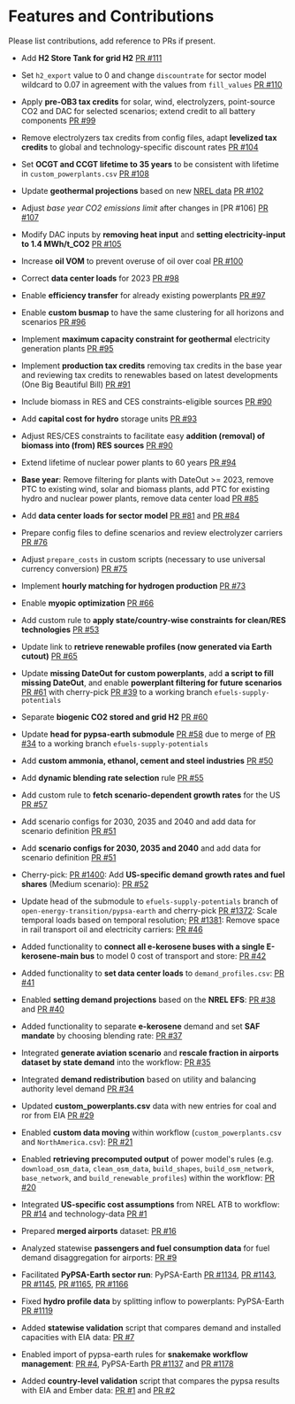 <!--
# SPDX-FileCopyrightText:  Open Energy Transition gGmbH
#
# SPDX-License-Identifier: AGPL-3.0-or-later
-->

# Features and Contributions

Please list contributions, add reference to PRs if present.

* Add **H2 Store Tank for grid H2** [PR #111](https://github.com/open-energy-transition/efuels-supply-potentials/pull/111)

* Set `h2_export` value to 0 and change `discountrate` for sector model wildcard to 0.07 in agreement with the values from `fill_values` [PR #110](https://github.com/open-energy-transition/efuels-supply-potentials/pull/110)

* Apply **pre-OB3 tax credits** for solar, wind, electrolyzers, point-source CO2 and DAC for selected scenarios; extend credit to all battery components [PR #99](https://github.com/open-energy-transition/efuels-supply-potentials/pull/99)

* Remove electrolyzers tax credits from config files, adapt **levelized tax credits** to global and technology-specific discount rates [PR #104](https://github.com/open-energy-transition/efuels-supply-potentials/pull/104)

* Set **OCGT and CCGT lifetime to 35 years** to be consistent with lifetime in `custom_powerplants.csv` [PR #108](https://github.com/open-energy-transition/efuels-supply-potentials/pull/108)

* Update **geothermal projections** based on new [NREL data](https://docs.nrel.gov/docs/fy23osti/84822.pdf) [PR #102](https://github.com/open-energy-transition/efuels-supply-potentials/pull/102)

* Adjust *base year CO2 emissions limit* after changes in [PR #106] [PR #107](https://github.com/open-energy-transition/efuels-supply-potentials/pull/106)

* Modify DAC inputs by **removing heat input** and **setting electricity-input to 1.4 MWh/t_CO2** [PR #105](https://github.com/open-energy-transition/efuels-supply-potentials/pull/105)

* Increase **oil VOM** to prevent overuse of oil over coal [PR #100](https://github.com/open-energy-transition/efuels-supply-potentials/pull/100)

* Correct **data center loads** for 2023 [PR #98](https://github.com/open-energy-transition/efuels-supply-potentials/pull/98)

* Enable **efficiency transfer** for already existing powerplants [PR #97](https://github.com/open-energy-transition/efuels-supply-potentials/pull/97)

* Enable **custom busmap** to have the same clustering for all horizons and scenarios [PR #96](https://github.com/open-energy-transition/efuels-supply-potentials/pull/96)

* Implement **maximum capacity constraint for geothermal** electricity generation plants [PR #95](https://github.com/open-energy-transition/efuels-supply-potentials/pull/95)

* Implement **production tax credits** removing tax credits in the base year and reviewing tax credits to renewables based on latest developments (One Big Beautiful Bill) [PR #91](https://github.com/open-energy-transition/efuels-supply-potentials/pull/91)

* Include biomass in RES and CES constraints-eligible sources [PR #90](https://github.com/open-energy-transition/efuels-supply-potentials/pull/90)

* Add **capital cost for hydro** storage units [PR #93](https://github.com/open-energy-transition/efuels-supply-potentials/pull/93)

* Adjust RES/CES constraints to facilitate easy **addition (removal) of biomass into (from) RES sources** [PR #90](https://github.com/open-energy-transition/efuels-supply-potentials/pull/90)

* Extend lifetime of nuclear power plants to 60 years [PR #94](https://github.com/open-energy-transition/efuels-supply-potentials/pull/94)

* **Base year**: Remove filtering for plants with DateOut >= 2023, remove PTC to existing wind, solar and biomass plants, add PTC for existing hydro and nuclear power plants, remove data center load [PR #85](https://github.com/open-energy-transition/efuels-supply-potentials/pull/85)

* Add **data center loads for sector model** [PR #81](https://github.com/open-energy-transition/efuels-supply-potentials/pull/81) and [PR #84](https://github.com/open-energy-transition/efuels-supply-potentials/pull/84)

* Prepare config files to define scenarios and review electrolyzer carriers [PR #76](https://github.com/open-energy-transition/efuels-supply-potentials/pull/76)

* Adjust `prepare_costs` in custom scripts (necessary to use universal currency conversion) [PR #75](https://github.com/open-energy-transition/efuels-supply-potentials/pull/75)

* Implement **hourly matching for hydrogen production** [PR #73](https://github.com/open-energy-transition/efuels-supply-potentials/pull/73)

* Enable **myopic optimization** [PR #66](https://github.com/open-energy-transition/efuels-supply-potentials/pull/66)

* Add custom rule to **apply state/country-wise constraints for clean/RES technologies** [PR #53](https://github.com/open-energy-transition/efuels-supply-potentials/pull/53)

* Update link to **retrieve renewable profiles (now generated via Earth cutout)** [PR #65](https://github.com/open-energy-transition/efuels-supply-potentials/pull/65)

* Update **missing DateOut for custom powerplants**, add **a script to fill missing DateOut**, and enable **powerplant filtering for future scenarios** [PR #61](https://github.com/open-energy-transition/efuels-supply-potentials/pull/61) with cherry-pick [PR #39](https://github.com/open-energy-transition/pypsa-earth/pull/39) to a working branch `efuels-supply-potentials`

* Separate **biogenic CO2 stored and grid H2** [PR #60](https://github.com/open-energy-transition/efuels-supply-potentials/pull/60)

* Update **head for pypsa-earth submodule** [PR #58](https://github.com/open-energy-transition/efuels-supply-potentials/pull/58) due to merge of [PR #34](https://github.com/open-energy-transition/pypsa-earth/pull/34) to a working branch `efuels-supply-potentials`

* Add **custom ammonia, ethanol, cement and steel industries** [PR #50](https://github.com/open-energy-transition/efuels-supply-potentials/pull/50)

* Add **dynamic blending rate selection** rule [PR #55](https://github.com/open-energy-transition/efuels-supply-potentials/pull/55) 

* Add custom rule to **fetch scenario-dependent growth rates** for the US [PR #57](https://github.com/open-energy-transition/efuels-supply-potentials/pull/51)

* Add scenario configs for 2030, 2035 and 2040 and add data for scenario definition [PR #51](https://github.com/open-energy-transition/efuels-supply-potentials/pull/51) 

* Add **scenario configs for 2030, 2035 and 2040** and add data for scenario definition [PR #51](https://github.com/open-energy-transition/efuels-supply-potentials/pull/51)

* Cherry-pick: [PR #1400](https://github.com/pypsa-meets-earth/pypsa-earth/pull/1400): Add **US-specific demand growth rates and fuel shares** (Medium scenario): [PR #52](https://github.com/open-energy-transition/efuels-supply-potentials/pull/52)

* Update head of the submodule to `efuels-supply-potentials` branch of `open-energy-transition/pypsa-earth` and cherry-pick [PR #1372](https://github.com/pypsa-meets-earth/pypsa-earth/pull/1372): Scale temporal loads based on temporal resolution; [PR #1381](https://github.com/pypsa-meets-earth/pypsa-earth/pull/1381): Remove space in rail transport oil and electricity carriers: [PR #46](https://github.com/open-energy-transition/efuels-supply-potentials/pull/46)

* Added functionality to **connect all e-kerosene buses with a single E-kerosene-main bus** to model 0 cost of transport and store: [PR #42](https://github.com/open-energy-transition/efuels-supply-potentials/pull/42)

* Added functionality to **set data center loads** to `demand_profiles.csv`: [PR #41](https://github.com/open-energy-transition/efuels-supply-potentials/pull/41)

* Enabled **setting demand projections** based on the **NREL EFS**: [PR #38](https://github.com/open-energy-transition/efuels-supply-potentials/pull/38) and [PR #40](https://github.com/open-energy-transition/efuels-supply-potentials/pull/40)

* Added functionality to separate **e-kerosene** demand and set **SAF mandate** by choosing blending rate: [PR #37](https://github.com/open-energy-transition/efuels-supply-potentials/pull/37) 

* Integrated **generate aviation scenario** and **rescale fraction in airports dataset by state demand** into the workflow: [PR #35](https://github.com/open-energy-transition/efuels-supply-potentials/pull/35)

* Integrated **demand redistribution** based on utility and balancing authority level demand [PR #34](https://github.com/open-energy-transition/efuels-supply-potentials/pull/34)

* Updated **custom_powerplants.csv** data with new entries for coal and ror from EIA [PR #29](https://github.com/open-energy-transition/efuels-supply-potentials/pull/29)

* Enabled **custom data moving** within workflow (`custom_powerplants.csv` and `NorthAmerica.csv`): [PR #21](https://github.com/open-energy-transition/efuels-supply-potentials/pull/21)

* Enabled **retrieving precomputed output** of power model's rules (e.g. `download_osm_data`, `clean_osm_data`, `build_shapes`, `build_osm_network`, `base_network`, and `build_renewable_profiles`) within the workflow: [PR #20](https://github.com/open-energy-transition/efuels-supply-potentials/pull/20)

* Integrated **US-specific cost assumptions** from NREL ATB to workflow: [PR #14](https://github.com/open-energy-transition/efuels-supply-potentials/pull/14) and technology-data [PR #1](https://github.com/open-energy-transition/technology-data/pull/1)

* Prepared **merged airports** dataset: [PR #16](https://github.com/open-energy-transition/efuels-supply-potentials/pull/16)

* Analyzed statewise **passengers and fuel consumption data** for fuel demand disaggregation for airports: [PR #9](https://github.com/open-energy-transition/efuels-supply-potentials/pull/9) 

* Facilitated **PyPSA-Earth sector run**: PyPSA-Earth [PR #1134](https://github.com/pypsa-meets-earth/pypsa-earth/pull/1134), [PR #1143](https://github.com/pypsa-meets-earth/pypsa-earth/pull/1143), [PR #1145](https://github.com/pypsa-meets-earth/pypsa-earth/pull/1145), [PR #1165](https://github.com/pypsa-meets-earth/pypsa-earth/pull/1165), [PR #1166](https://github.com/pypsa-meets-earth/pypsa-earth/pull/1166)

* Fixed **hydro profile data** by splitting inflow to powerplants: PyPSA-Earth [PR #1119](https://github.com/pypsa-meets-earth/pypsa-earth/pull/1119) 

* Added **statewise validation** script that compares demand and installed capacities with EIA data: [PR #7](https://github.com/open-energy-transition/efuels-supply-potentials/pull/7)

* Enabled import of pypsa-earth rules for **snakemake workflow management**: [PR #4](https://github.com/open-energy-transition/efuels-supply-potentials/pull/4), PyPSA-Earth [PR #1137](https://github.com/pypsa-meets-earth/pypsa-earth/pull/1137) and [PR #1178](https://github.com/pypsa-meets-earth/pypsa-earth/pull/1178)

* Added **country-level validation** script that compares the pypsa results with EIA and Ember data: [PR #1](https://github.com/open-energy-transition/efuels-supply-potentials/pull/1) and [PR #2](https://github.com/open-energy-transition/efuels-supply-potentials/pull/2)
